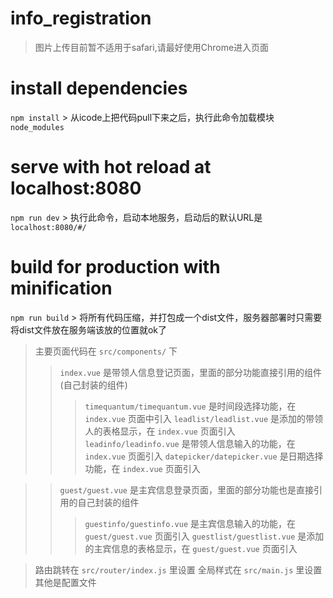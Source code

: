 # info_registration

> 图片上传目前暂不适用于safari,请最好使用Chrome进入页面

# install dependencies
`npm install`
    > 从icode上把代码pull下来之后，执行此命令加载模块`node_modules`

# serve with hot reload at localhost:8080
`npm run dev`
    > 执行此命令，启动本地服务，启动后的默认URL是`localhost:8080/#/`

# build for production with minification
`npm run build`
    > 将所有代码压缩，并打包成一个dist文件，服务器部署时只需要将dist文件放在服务端该放的位置就ok了

> 主要页面代码在 `src/components/` 下
>> `index.vue` 是带领人信息登记页面，里面的部分功能直接引用的组件(自己封装的组件)
>>> `timequantum/timequantum.vue` 是时间段选择功能，在 `index.vue` 页面中引入
>>> `leadlist/leadlist.vue` 是添加的带领人的表格显示，在 `index.vue` 页面引入
>>> `leadinfo/leadinfo.vue` 是带领人信息输入的功能，在 `index.vue` 页面引入
>>> `datepicker/datepicker.vue` 是日期选择功能，在 `index.vue` 页面引入

>> `guest/guest.vue` 是主宾信息登录页面，里面的部分功能也是直接引用的自己封装的组件
>>> `guestinfo/guestinfo.vue` 是主宾信息输入的功能，在 `guest/guest.vue` 页面引入
>>> `guestlist/guestlist.vue` 是添加的主宾信息的表格显示，在 `guest/guest.vue` 页面引入

> 路由跳转在 `src/router/index.js` 里设置
> 全局样式在 `src/main.js` 里设置
> 其他是配置文件
